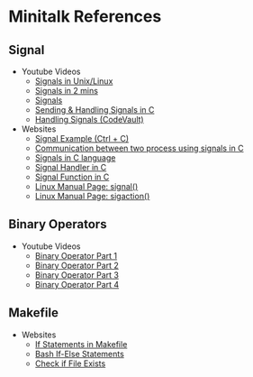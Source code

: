 # Minitalk References

## Signal

- Youtube Videos
	- [Signals in Unix/Linux](https://youtu.be/p-qltZWQKAs)
	- [Signals in 2 mins](https://youtu.be/J6XrAUxff-w)
	- [Signals](https://youtu.be/97HL3Onte4Y)
	- [Sending & Handling Signals in C](https://youtu.be/83M5-NPDeWs)
	- [Handling Signals (CodeVault)](https://youtu.be/jF-1eFhyz1U)
- Websites
	- [Signal Example (Ctrl + C)](https://docs.microsoft.com/en-us/windows/console/ctrl-c-and-ctrl-break-signals#:~:text=By%20default%2C%20when%20a%20console,and%20not%20as%20keyboard%20input)
	- [Communication between two process using signals in C](https://www.geeksforgeeks.org/signals-c-set-2/)
	- [Signals in C language](https://www.geeksforgeeks.org/signals-c-language/)
	- [Signal Handler in C](https://linuxhint.com/signal_handlers_c_programming_language/)
	- [Signal Function in C](https://www.tutorialspoint.com/c_standard_library/c_function_signal.htm)
	- [Linux Manual Page: signal()](https://man7.org/linux/man-pages/man2/signal.2.html)
	- [Linux Manual Page: sigaction()](https://man7.org/linux/man-pages/man2/sigaction.2.html)

## Binary Operators

- Youtube Videos
	- [Binary Operator Part 1](https://youtu.be/jlQmeyce65Q)
	- [Binary Operator Part 2](https://youtu.be/8aFik6lPPaA)
	- [Binary Operator Part 3](https://youtu.be/GhhJP6vpEA8)
	- [Binary Operator Part 4](https://youtu.be/kYR5biY4OHw)

## Makefile

- Websites
	- [If Statements in Makefile](https://stackoverflow.com/questions/15977796/if-conditions-in-a-makefile-inside-a-target)
	- [Bash If-Else Statements](https://linuxize.com/post/bash-if-else-statement/)
	- [Check if File Exists](https://devconnected.com/how-to-check-if-file-or-directory-exists-in-bash/#Checking_multiple_files)
